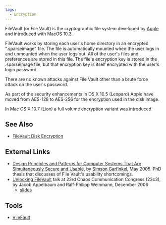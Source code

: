 ```yaml
---
tags:
  - Encryption
---
```

FileVault (or File Vault) is the cryptographic file system developed by
[Apple](apple_inc.md) and introduced with MacOS 10.3.

FileVault works by storing each user's home directory in an encrypted
".sparseimage" file. The file is
automatically mounted when the user logs in and unmounted when the user
logs out. All of the user's files and preferences are stored in this
file. The file's encryption key is stored in the .sparseimage file, but
that encryption key is itself encrypted with the user's login password.

There are no known attacks against File Vault other than a brute force
attack on the user's password.

As part of the security enhancements in OS X 10.5 (Leopard) Apple have moved
from AES-128 to AES-256 for the encryption used in the disk image.

In Mac OS X 10.7 (Lion) a full volume encryption variant was introduced.

## See Also

* [FileVault Disk Encryption](filevault_disk_encryption.md)

## External Links

* [Design Principles and Patterns for Computer Systems That Are Simultaneously Secure and Usable](https://simson.net/thesis/),
  by [Simson Garfinkel](simson_garfinkel.md), May 2005. PhD thesis
  that discusses of File Vault's usability shortcomings.
* [Unlocking FileVault](https://fahrplan.events.ccc.de/congress/2006/Fahrplan/track/Hacking/1642.en.html)
  talk at 23rd Chaos Communication Congress (23c3), by Jacob Appelbaum and
  Ralf-Philipp Weinmann, December 2006
  * [slides](https://fahrplan.events.ccc.de/congress/2006/Fahrplan/attachments/1244-23C3VileFault.pdf)

## Tools

* [VileFault](https://code.google.com/archive/p/vilefault)
